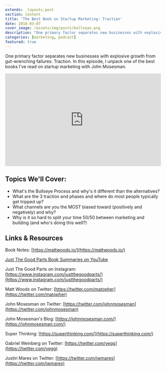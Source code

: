 ```yaml
---
extends: _layouts.post
section: content
title: 'The Best Book on Startup Marketing: Traction'
date: 2018-03-07
cover_image: /assets/img/posts/bullseye.png
description: "One primary factor separates new businesses with explosive growth from gut-wrenching failures: Traction. In this episode, I unpack one of the best books I've read on startup marketing with John Mosesman."
categories: [marketing, podcast]
featured: true
---
```


One primary factor separates new businesses with explosive growth from gut-wrenching failures: Traction. In this episode, I unpack one of the best books I've read on startup marketing with John Mosesman.

<iframe width="100%" height="300" scrolling="no" frameborder="no" allow="autoplay" src="https://w.soundcloud.com/player/?url=https%3A//api.soundcloud.com/tracks/695332510&color=%23ff5500&auto_play=false&hide_related=false&show_comments=true&show_user=true&show_reposts=false&show_teaser=true&visual=true"></iframe>

## Topics We'll Cover:

- What's the Bullseye Process and why's it different than the alternatives?
- What are the 3 traction and phases and where do most people typically get tripped up?
- What channels are you the MOST biased toward (positively and negatively) and why?
- Why is it so hard to split your time 50/50 between marketing and building (and who's doing this well?)

## Links & Resources

Book Notes: [https://mattwoods.io/](https://mattwoods.io/)

[Just The Good Parts Book Summaries on YouTube](https://www.youtube.com/channel/UC66SdWwBo-enFmuCzrxsa1g)

Just The Good Parts on Instagram: [https://www.instagram.com/justthegoodparts/](https://www.instagram.com/justthegoodparts/)

Matt Woods on Twitter: [https://twitter.com/matopher](https://twitter.com/matopher)

John Mosesman on Twitter: [https://twitter.com/johnmosesman](https://twitter.com/johnmosesman)

John Mosesman's Blog: [https://johnmosesman.com/](https://johnmosesman.com/)

Super Thinking: [https://superthinking.com/](https://superthinking.com/)

Gabriel Weinberg on Twitter: [https://twitter.com/yegg](https://twitter.com/yegg)

Justin Mares on Twitter: [https://twitter.com/jwmares](https://twitter.com/jwmares)
